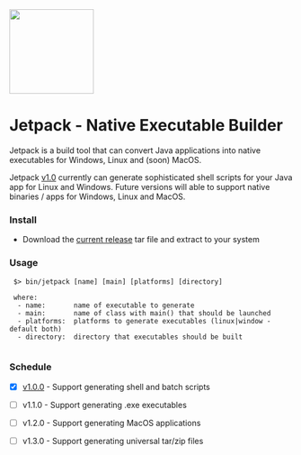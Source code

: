 <img src="http://assets.halfbrick.com/jj/v2/images/jetpacks/jetpack-4.png" width="150px">

# Jetpack - Native Executable Builder
Jetpack is a build tool that can convert Java applications into native executables for Windows, Linux and (soon) MacOS.

Jetpack [v1.0](https://github.com/abrayall/jetpack/releases/download/v1.0.0/jetpack.tar) currently can generate sophisticated shell scripts for your Java app for Linux and Windows.  Future versions will able to support native binaries / apps for Windows, Linux and MacOS.

### Install
 - Download the [current release](https://github.com/abrayall/jetpack/releases/download/v1.0.0/jetpack.tar) tar file and extract to your system
 
### Usage
```
 $> bin/jetpack [name] [main] [platforms] [directory]
 
 where: 
  - name:       name of executable to generate
  - main:       name of class with main() that should be launched
  - platforms:  platforms to generate executables (linux|window - default both)
  - directory:  directory that executables should be built
  
```

### Schedule
 - [x] [v1.0.0](https://github.com/abrayall/jetpack/releases/download/v1.0.0/jetpack.tar) - Support generating shell and batch scripts
 - [ ] v1.1.0 - Support generating .exe executables
 - [ ] v1.2.0 - Support generating MacOS applications
 - [ ] v1.3.0 - Support generating universal tar/zip files
  
